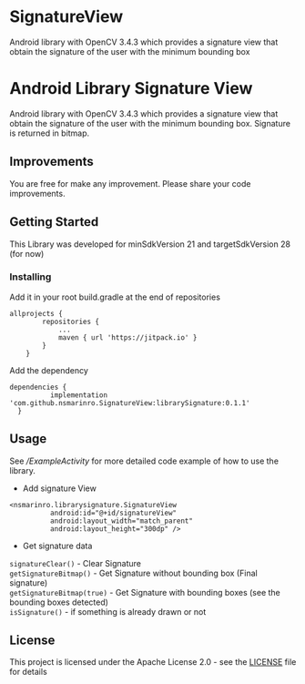 # SignatureView
Android library with OpenCV 3.4.3 which provides a signature view that obtain the signature of the user with the minimum bounding box

# Android Library Signature View
Android library with OpenCV 3.4.3 which provides a signature view that obtain the signature of the user with the minimum bounding box. Signature is returned in bitmap.

## Improvements
You are free for make any improvement. Please share your code improvements.

## Getting Started
This Library was developed for minSdkVersion 21 and targetSdkVersion 28 (for now)

### Installing

Add it in your root build.gradle at the end of repositories

```
allprojects {
		repositories {
			...
			maven { url 'https://jitpack.io' }
		}
	}
  ```
  
  Add the dependency
  
  ```
  dependencies {
	        implementation 'com.github.nsmarinro.SignatureView:librarySignature:0.1.1'
	}
  ```
  
  ## Usage
  
  See */ExampleActivity* for more detailed code example of how to use the library.
  
  * Add signature View
  ```
  <nsmarinro.librarysignature.SignatureView
            android:id="@+id/signatureView"
            android:layout_width="match_parent"
            android:layout_height="300dp" />
 ```
 
 * Get signature data
 
 ```signatureClear()``` - Clear Signature<br/> 
 ```getSignatureBitmap()``` - Get Signature without bounding box (Final signature)<br/>
 ```getSignatureBitmap(true)``` - Get Signature with bounding boxes (see the bounding boxes detected)<br/>
  ```isSignature()``` - if something is already drawn or not<br/>
 
 
 ## License

This project is licensed under the Apache License 2.0 - see the [LICENSE](LICENSE) file for details
